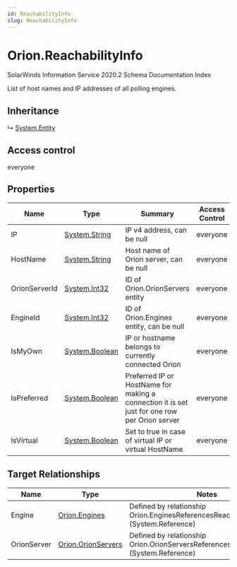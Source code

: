 ```yaml
---
id: ReachabilityInfo
slug: ReachabilityInfo
---
```


# Orion.ReachabilityInfo

SolarWinds Information Service 2020.2 Schema Documentation Index

List of host names and IP addresses of all polling engines.

## Inheritance

↳ [System.Entity](./../System/Entity)

## Access control

everyone

## Properties

| Name | Type | Summary | Access Control |
| ------ | ------ | ------ | ------ |
| IP | [System.String](https://docs.microsoft.com/en-us/dotnet/api/system.string) | IP v4 address, can be null | everyone |
| HostName | [System.String](https://docs.microsoft.com/en-us/dotnet/api/system.string) | Host name of Orion server, can be null | everyone |
| OrionServerId | [System.Int32](https://docs.microsoft.com/en-us/dotnet/api/system.int32) | ID of Orion.OrionServers entity | everyone |
| EngineId | [System.Int32](https://docs.microsoft.com/en-us/dotnet/api/system.int32) | ID of Orion.Engines entity, can be null | everyone |
| IsMyOwn | [System.Boolean](https://docs.microsoft.com/en-us/dotnet/api/system.boolean) | IP or hostname belongs to currently connected Orion | everyone |
| IsPreferred | [System.Boolean](https://docs.microsoft.com/en-us/dotnet/api/system.boolean) | Preferred IP or HostName for making a connection it is set just for one row per Orion server | everyone |
| IsVirtual | [System.Boolean](https://docs.microsoft.com/en-us/dotnet/api/system.boolean) | Set to true in case of virtual IP or virtual HostName | everyone |

## Target Relationships

| Name | Type | Notes |
| ------ | ------ | ------ |
| Engine | [Orion.Engines](./../Orion/Engines) | Defined by relationship Orion.EnginesReferencesReachabilityInfo (System.Reference) |
| OrionServer | [Orion.OrionServers](./../Orion/OrionServers) | Defined by relationship Orion.OrionServersReferencesReachabilityInfo (System.Reference) |

